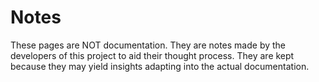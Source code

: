 Notes
=====

These pages are NOT documentation. They are notes made by the developers of this
project to aid their thought process. They are kept because they may yield
insights adapting into the actual documentation.